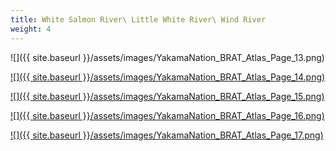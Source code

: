 ```yaml
---
title: White Salmon River\ Little White River\ Wind River
weight: 4
---
```


![]({{ site.baseurl }}/assets/images/YakamaNation_BRAT_Atlas_Page_13.png)

[![]({{ site.baseurl }}/assets/images/YakamaNation_BRAT_Atlas_Page_14.png)](http://brat.riverscapes.xyz/assets/images/YakamaNation_BRAT_Atlas_Page_14.png)

[![]({{ site.baseurl }}/assets/images/YakamaNation_BRAT_Atlas_Page_15.png)](http://brat.riverscapes.xyz/assets/images/YakamaNation_BRAT_Atlas_Page_15.png)

[![]({{ site.baseurl }}/assets/images/YakamaNation_BRAT_Atlas_Page_16.png)](http://brat.riverscapes.xyz/assets/images/YakamaNation_BRAT_Atlas_Page_16.png)

[![]({{ site.baseurl }}/assets/images/YakamaNation_BRAT_Atlas_Page_17.png)](http://brat.riverscapes.xyz/assets/images/YakamaNation_BRAT_Atlas_Page_17.png)